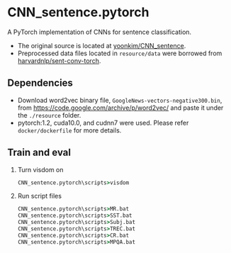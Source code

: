 # CNN_sentence.pytorch
A PyTorch implementation of CNNs for sentence classification.  
- The original source is located at [yoonkim/CNN_sentence](https://github.com/yoonkim/CNN_sentence).
- Preprocessed data files located in `resource/data` were borrowed from  [harvardnlp/sent-conv-torch](https://github.com/harvardnlp/sent-conv-torch).

## Dependencies

- Download word2vec binary file, `GoogleNews-vectors-negative300.bin`, from https://code.google.com/archive/p/word2vec/
  and paste it under the `./resource` folder.
- pytorch:1.2, cuda10.0, and cudnn7 were used. Please refer `docker/dockerfile` for more details.


## Train and eval
1. Turn visdom on
    ```cmd
    CNN_sentence.pytorch\scripts>visdom
    ```
2. Run script files
    ```cmd
    CNN_sentence.pytorch\scripts>MR.bat
    CNN_sentence.pytorch\scripts>SST.bat
    CNN_sentence.pytorch\scripts>Subj.bat
    CNN_sentence.pytorch\scripts>TREC.bat
    CNN_sentence.pytorch\scripts>CR.bat
    CNN_sentence.pytorch\scripts>MPQA.bat
    ```
